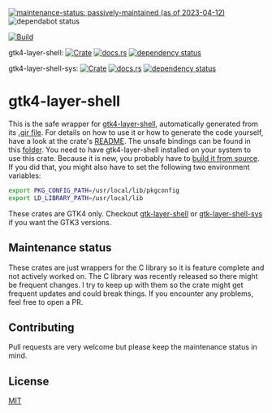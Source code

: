 [![maintenance-status: passively-maintained (as of 2023-04-12)](https://img.shields.io/badge/maintenance--status-passively--maintained_%28as_of_2023--04--12%29-forestgreen)](https://gist.github.com/rusty-snake/574a91f1df9f97ec77ca308d6d731e29)
![dependabot status](https://img.shields.io/badge/dependabot-enabled-025e8c?logo=Dependabot)

[![Build](https://img.shields.io/github/actions/workflow/status/pentamassiv/gtk4-layer-shell-gir/build.yaml?branch=main)](https://github.com/pentamassiv/gtk4-layer-shell-gir/actions/workflows/build.yaml)

gtk4-layer-shell:
[![Crate](https://img.shields.io/crates/v/gtk4-layer-shell.svg)](https://crates.io/crates/gtk4-layer-shell)
[![docs.rs](https://docs.rs/gtk4-layer-shell/badge.svg)](https://docs.rs/gtk4-layer-shell)
[![dependency status](https://deps.rs/crate/gtk4-layer-shell/0.1.5/status.svg)](https://deps.rs/crate/gtk4-layer-shell/0.1.5)

gtk4-layer-shell-sys:
[![Crate](https://img.shields.io/crates/v/gtk4-layer-shell-sys.svg)](https://crates.io/crates/gtk4-layer-shell-sys)
[![docs.rs](https://docs.rs/gtk4-layer-shell-sys/badge.svg)](https://docs.rs/gtk4-layer-shell-sys)
[![dependency status](https://deps.rs/crate/gtk4-layer-shell-sys/0.1.2/status.svg)](https://deps.rs/crate/gtk4-layer-shell-sys/0.1.2)


# gtk4-layer-shell
This is the safe wrapper for [gtk4-layer-shell](https://github.com/wmww/gtk4-layer-shell), automatically generated from its [.gir file](Gtk4LayerShell-1.0.gir). For details on how to use it or how to generate the code yourself, have a look at the crate's [README](https://github.com/pentamassiv/gtk4-layer-shell-gir/tree/main/gtk4-layer-shell/README.md). The unsafe bindings can be found in this [folder](https://github.com/pentamassiv/gtk4-layer-shell-gir/tree/main/gtk4-layer-shell-sys).
You need to have gtk4-layer-shell installed on your system to use this crate. Because it is new, you probably have to [build it from source](https://github.com/wmww/gtk4-layer-shell#building-from-source). If you did that, you might also have to set the following two environment variables:
```bash
export PKG_CONFIG_PATH=/usr/local/lib/pkgconfig
export LD_LIBRARY_PATH=/usr/local/lib
```
These crates are GTK4 only. Checkout [gtk-layer-shell](https://crates.io/crates/gtk-layer-shell) or [gtk-layer-shell-sys](https://crates.io/crates/gtk-layer-shell-sys) if you want the GTK3 versions.

## Maintenance status
These crates are just wrappers for the C library so it is feature complete and not actively worked on. The C library was recently released so there might be frequent changes. I try to keep up with them so the crate might get frequent updates and could break things. If you encounter any problems, feel free to open a PR.

## Contributing
Pull requests are very welcome but please keep the maintenance status in mind.

## License
[MIT](https://choosealicense.com/licenses/mit/)
